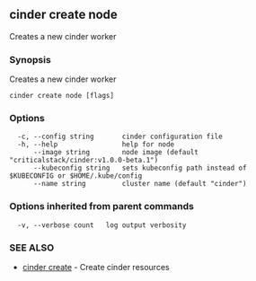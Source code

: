 ## cinder create node

Creates a new cinder worker

### Synopsis

Creates a new cinder worker

```
cinder create node [flags]
```

### Options

```
  -c, --config string       cinder configuration file
  -h, --help                help for node
      --image string        node image (default "criticalstack/cinder:v1.0.0-beta.1")
      --kubeconfig string   sets kubeconfig path instead of $KUBECONFIG or $HOME/.kube/config
      --name string         cluster name (default "cinder")
```

### Options inherited from parent commands

```
  -v, --verbose count   log output verbosity
```

### SEE ALSO

* [cinder create](cinder-create.md)	 - Create cinder resources

